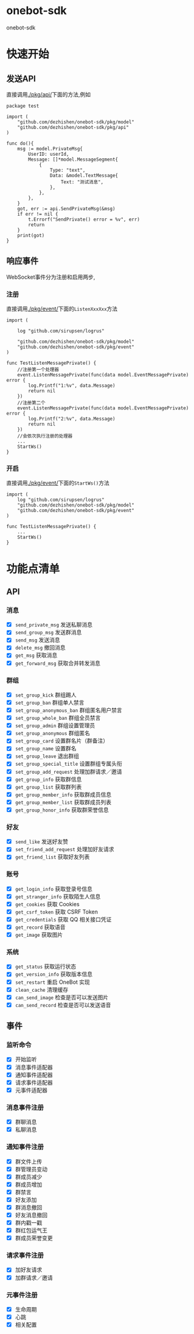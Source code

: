 # onebot-sdk
onebot-sdk
# 快速开始

## 发送API
直接调用[./pkg/api/](./pkg/api/)下面的方法,例如
```
package test

import (
	"github.com/dezhishen/onebot-sdk/pkg/model"
	"github.com/dezhishen/onebot-sdk/pkg/api"
)

func do(){
    msg := model.PrivateMsg{
		UserID: userId,
		Message: []*model.MessageSegment{
			{
				Type: "text",
				Data: &model.TextMessage{
					Text: "测试消息",
				},
			},
		},
	}
	got, err := api.SendPrivateMsg(&msg)
	if err != nil {
		t.Errorf("SendPrivate() error = %v", err)
		return
	}
	print(got)
}
```

## 响应事件
WebSocket事件分为注册和启用两步,
### 注册
直接调用[./pkg/event/](./pkg/event/)下面的`ListenXxxXxx`方法
```
import (

	log "github.com/sirupsen/logrus"

	"github.com/dezhishen/onebot-sdk/pkg/model"
	"github.com/dezhishen/onebot-sdk/pkg/event"
)

func TestListenMessagePrivate() {
    //注册第一个处理器
	event.ListenMessagePrivate(func(data model.EventMessagePrivate) error {
		log.Printf("1:%v", data.Message)
		return nil
	})
    //注册第二个
	event.ListenMessagePrivate(func(data model.EventMessagePrivate) error {
		log.Printf("2:%v", data.Message)
		return nil
	})
    //会依次执行注册的处理器
    ...
	StartWs()
}

```
### 开启

直接调用[./pkg/event/](./pkg/event/)下面的`StartWs()`方法

```
import (
	log "github.com/sirupsen/logrus"
	"github.com/dezhishen/onebot-sdk/pkg/model"
	"github.com/dezhishen/onebot-sdk/pkg/event"
)

func TestListenMessagePrivate() {
	...
	StartWs()
}

```

# 功能点清单
## API
### 消息
- [x] `send_private_msg` 发送私聊消息
- [x] `send_group_msg` 发送群消息
- [x] `send_msg` 发送消息
- [x] `delete_msg` 撤回消息
- [x] `get_msg` 获取消息
- [x] `get_forward_msg` 获取合并转发消息

### 群组
- [x] `set_group_kick` 群组踢人
- [x] `set_group_ban` 群组单人禁言
- [x] `set_group_anonymous_ban` 群组匿名用户禁言
- [x] `set_group_whole_ban` 群组全员禁言
- [x] `set_group_admin` 群组设置管理员
- [x] `set_group_anonymous` 群组匿名
- [x] `set_group_card` 设置群名片（群备注）
- [x] `set_group_name` 设置群名
- [x] `set_group_leave` 退出群组
- [x] `set_group_special_title` 设置群组专属头衔
- [x] `set_group_add_request` 处理加群请求／邀请
- [x] `get_group_info` 获取群信息
- [x] `get_group_list` 获取群列表
- [x] `get_group_member_info` 获取群成员信息
- [x] `get_group_member_list` 获取群成员列表
- [x] `get_group_honor_info` 获取群荣誉信息

### 好友
- [x] `send_like` 发送好友赞
- [x] `set_friend_add_request` 处理加好友请求
- [x] `get_friend_list` 获取好友列表

### 账号
- [x] `get_login_info` 获取登录号信息
- [x] `get_stranger_info` 获取陌生人信息
- [x] `get_cookies` 获取 Cookies
- [x] `get_csrf_token` 获取 CSRF Token 
- [x] `get_credentials` 获取 QQ 相关接口凭证
- [x] `get_record` 获取语音
- [x] `get_image` 获取图片

### 系统
- [x] `get_status` 获取运行状态
- [x] `get_version_info` 获取版本信息
- [x] `set_restart` 重启 OneBot 实现
- [x] `clean_cache` 清理缓存
- [x] `can_send_image` 检查是否可以发送图片
- [x] `can_send_record` 检查是否可以发送语音

## 事件
### 监听命令
- [x] 开始监听
- [x] 消息事件适配器
- [x] 通知事件适配器
- [x] 请求事件适配器
- [x] 元事件适配器

### 消息事件注册
- [x] 群聊消息
- [x] 私聊消息
### 通知事件注册
- [x] 群文件上传
- [x] 群管理员变动
- [x] 群成员减少
- [x] 群成员增加
- [x] 群禁言
- [x] 好友添加
- [x] 群消息撤回
- [x] 好友消息撤回
- [x] 群内戳一戳
- [x] 群红包运气王
- [x] 群成员荣誉变更
### 请求事件注册
- [x] 加好友请求
- [x] 加群请求／邀请
### 元事件注册
- [x] 生命周期
- [x] 心跳
- [x] 相关配置